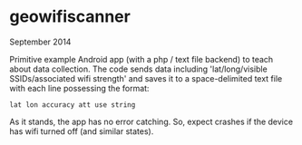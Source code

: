 geowifiscanner
==============
September 2014

Primitive example Android app (with a php / text file backend) to teach about data collection. The code sends data including 'lat/long/visible SSIDs/associated wifi strength' and saves it to a space-delimited text file with each line possessing the format:

`lat lon accuracy att use string`

As it stands, the app has no error catching. So, expect crashes if the device has wifi turned off (and similar states).
